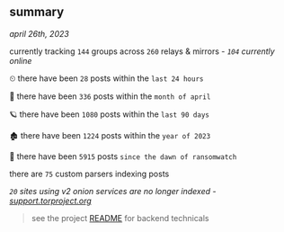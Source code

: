 
## summary
_april 26th, 2023_

currently tracking `144` groups across `260` relays & mirrors - _`104` currently online_

⏲ there have been `28` posts within the `last 24 hours`

🦈 there have been `336` posts within the `month of april`

🪐 there have been `1080` posts within the `last 90 days`

🏚 there have been `1224` posts within the `year of 2023`

🦕 there have been `5915` posts `since the dawn of ransomwatch`

there are `75` custom parsers indexing posts

_`20` sites using v2 onion services are no longer indexed - [support.torproject.org](https://support.torproject.org/onionservices/v2-deprecation/)_

> see the project [README](https://github.com/joshhighet/ransomwatch#ransomwatch--) for backend technicals
